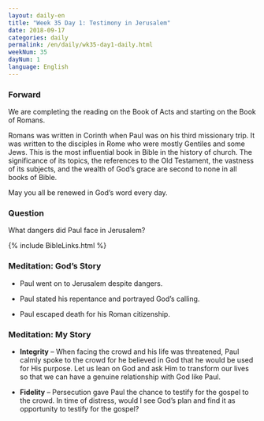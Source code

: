 ```yaml
---
layout: daily-en
title: "Week 35 Day 1: Testimony in Jerusalem"
date: 2018-09-17 
categories: daily
permalink: /en/daily/wk35-day1-daily.html
weekNum: 35
dayNum: 1
language: English
---
```


### Forward     
We are completing the reading on the Book of Acts and starting on the Book of Romans.

Romans was written in Corinth when Paul was on his third missionary trip. It was written to the disciples in Rome who were mostly Gentiles and some Jews. This is the most influential book in Bible in the history of church. The significance of its topics, the references to the Old Testament, the vastness of its subjects, and the wealth of God’s grace are second to none in all books of Bible. 

May you all be renewed in God’s word every day.

### Question     
What dangers did Paul face in Jerusalem?

{% include BibleLinks.html %} 

### Meditation: God’s Story   
+ Paul went on to Jerusalem despite dangers. 

+ Paul stated his repentance and portrayed God’s calling. 

+ Paul escaped death for his Roman citizenship. 

### Meditation: My Story   
+ **Integrity** – When facing the crowd and his life was threatened, Paul calmly spoke to the crowd for he believed in God that he would be used for His purpose. Let us lean on God and ask Him to transform our lives so that we can have a genuine relationship with God like Paul. 

+ **Fidelity** – Persecution gave Paul the chance to testify for the gospel to the crowd. In time of distress, would I see God’s plan and find it as opportunity to testify for the gospel? 

